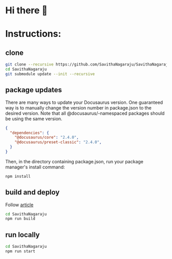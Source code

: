 


# Hi there 👋

<!--
**SavithaNagaraju/SavithaNagaraju** is a ✨ _special_ ✨ repository because its `README.md` (this file) appears on your GitHub profile.

Here are some ideas to get you started:

- 🔭 I’m currently working on ...
- 🌱 I’m currently learning ...
- 👯 I’m looking to collaborate on ...
- 🤔 I’m looking for help with ...
- 💬 Ask me about ...
- 📫 How to reach me: ...
- 😄 Pronouns: ...
- ⚡ Fun fact: ...
-->


# Instructions:

## clone

```bash
git clone --recursive https://github.com/SavithaNagaraju/SavithaNagaraju
cd SavithaNagaraju
git submodule update --init --recursive
```

## package updates

There are many ways to update your Docusaurus version. One guaranteed way is to manually change the version number in package.json to the desired version. Note that all @docusaurus/-namespaced packages should be using the same version.

```json
{
  "dependencies": {
    "@docusaurus/core": "2.4.0",
    "@docusaurus/preset-classic": "2.4.0",
  }
}
```
Then, in the directory containing package.json, run your package manager's install command:

```bash
npm install
```

## build and deploy
Follow [article](https://github.com/LayZeeDK/github-pages-docusaurus)

```bash
cd SavithaNagaraju
npm run build
```

## run locally

```bash
cd SavithaNagaraju
npm run start
```
